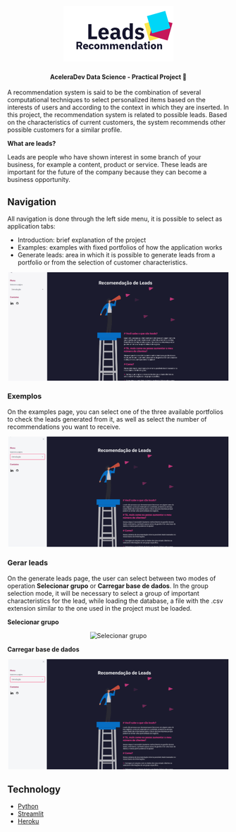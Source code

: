 <h1 align="center">
    <img alt="Leads Recommendation" title="#BeTheHero" src="images/leads_recommendation.png" width="250px" />
</h1>

<h4 align="center">
    AceleraDev Data Science - Practical Project 🧲
</h4>

A recommendation system is said to be the combination of several computational techniques to select personalized items based on the interests of users and according to the context in which they are inserted. In this project, the recommendation system is related to possible leads. Based on the characteristics of current customers, the system recommends other possible customers for a similar profile.

**What are leads?**

Leads are people who have shown interest in some branch of your business, for example a content, product or service. These leads are important for the future of the company because they can become a business opportunity.

## Navigation

All navigation is done through the left side menu, it is possible to select as application tabs:

- Introduction: brief explanation of the project
- Examples: examples with fixed portfolios of how the application works
- Generate leads: area in which it is possible to generate leads from a portfolio or from the selection of customer characteristics.

<p align="center">
    <img alt="Páginas" src="images/paginas.gif" width="500px">
</p>

### Exemplos

On the examples page, you can select one of the three available portfolios to check the leads generated from it, as well as select the number of recommendations you want to receive.

<p align="center">
    <img alt="Exemplos" src="images/exemplos.gif" width="500px">
</p>

### Gerar leads

On the generate leads page, the user can select between two modes of operation **Selecionar grupo** or **Carregar base de dados**. In the group selection mode, it will be necessary to select a group of important characteristics for the lead, while loading the database, a file with the .csv extension similar to the one used in the project must be loaded.

**Selecionar grupo**

<p align="center">
    <img alt="Selecionar grupo" src="images/gerar_leads_selecionar.gif" width="500px">
</p>

**Carregar base de dados**

<p align="center">
    <img alt="Carregar base de dados" src="images/gerar_leads_portfolio.gif" width="500px">
</p>

## Technology

- [Python](https://www.python.org/)
- [Streamlit](https://www.streamlit.io/)
- [Heroku](https://www.heroku.com)

